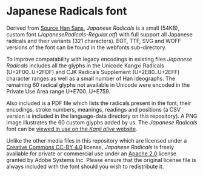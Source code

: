 Japanese Radicals font
===========
Derived from [Source Han Sans][1], _Japanese Radicals_ is a small (54KB), custom font (_JapaneseRadicals-Regular.otf_) with full support all Japanese radicals and their variants (321 characters). EOT, TTF, SVG and WOFF versions of the font can be found in the webfonts sub-directory.

To improve compatability with legacy encodings in existing files _Japanese Radicals_ includes all the glyphs in the Unicode Kangxi Radicals (U+2F00..U+2FDF) and CJK Radicals Supplement (U+2E80..U+2EFF) character ranges as well as a small number of Han ideographs. The remaining 60 radical glyphs not available in Unicode were encoded in the Private Use Area range U+E700..U+E759. 

Also included is a PDF file which lists the radicals present in the font, their encodings, stroke numbers, meanings, readings and positions (a CSV version is included in the language-data directory on this repository). A PNG image illustrates the 60 custom glyphs added by us. The _Japanese Radicals_ font can be [viewed in use on the _Kanji alive_ website][2]. 

Unlike the other media files in this repository which are licensed under a [Creative Commons CC-BY 4.0][3] license, _Japanese Radicals_ is freely available for private or commercial use under an [Apache 2.0][4] license granted by Adobe Systems Inc. Please ensure that the original license file is always included with the font should you wish to redistribute it.

[1]:	https://github.com/adobe-fonts/source-han-sans
[2]:	http://kanjialive.com/214-traditional-kanji-radicals/
[3]:	http://creativecommons.org/licenses/by/4.0/
[4]:	http://www.apache.org/licenses/LICENSE-2.0.html
